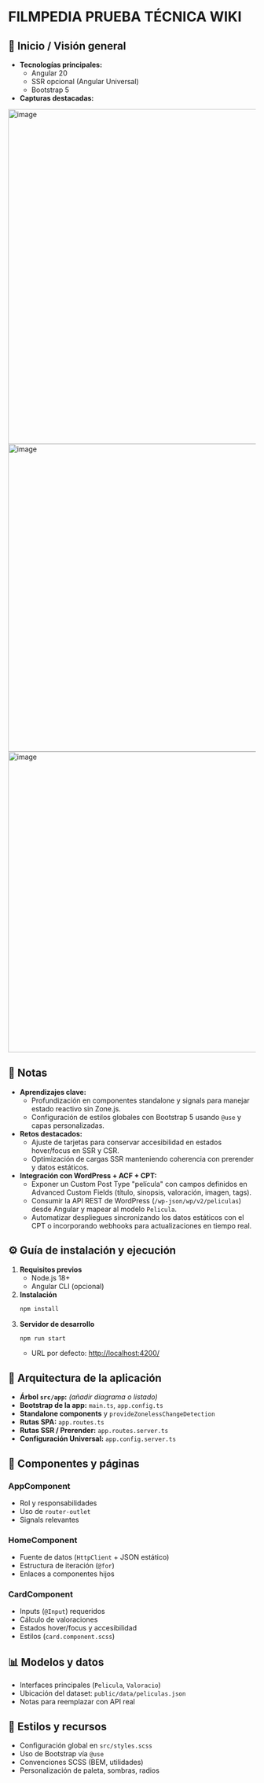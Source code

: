 # FILMPEDIA PRUEBA TÉCNICA WIKI

## 🏁 Inicio / Visión general
- **Tecnologías principales:**
  - Angular 20
  - SSR opcional (Angular Universal)
  - Bootstrap 5
- **Capturas destacadas:**
<img width="1902" height="681" alt="image" src="https://github.com/user-attachments/assets/e14421c7-7035-483d-b2bb-3e99a27c461a" />
<img width="1897" height="626" alt="image" src="https://github.com/user-attachments/assets/b650d264-2c7e-402e-8700-6e104e3be86d" />
<img width="665" height="612" alt="image" src="https://github.com/user-attachments/assets/8b82dee1-6fbf-4177-a8d1-b229b49a37a7" />

## 📝 Notas
- **Aprendizajes clave:**
  - Profundización en componentes standalone y signals para manejar estado reactivo sin Zone.js.
  - Configuración de estilos globales con Bootstrap 5 usando `@use` y capas personalizadas.
- **Retos destacados:**
  - Ajuste de tarjetas para conservar accesibilidad en estados hover/focus en SSR y CSR.
  - Optimización de cargas SSR manteniendo coherencia con prerender y datos estáticos.
- **Integración con WordPress + ACF + CPT:**
  - Exponer un Custom Post Type "película" con campos definidos en Advanced Custom Fields (título, sinopsis, valoración, imagen, tags).
  - Consumir la API REST de WordPress (`/wp-json/wp/v2/peliculas`) desde Angular y mapear al modelo `Pelicula`.
  - Automatizar despliegues sincronizando los datos estáticos con el CPT o incorporando webhooks para actualizaciones en tiempo real.

## ⚙️ Guía de instalación y ejecución
1. **Requisitos previos**
   - Node.js 18+
   - Angular CLI (opcional)
2. **Instalación**
   ```bash
   npm install
   ```
3. **Servidor de desarrollo**
   ```bash
   npm run start
   ```
   - URL por defecto: [http://localhost:4200/](http://localhost:4200/)

## 🧱 Arquitectura de la aplicación
- **Árbol `src/app`:** _(añadir diagrama o listado)_
- **Bootstrap de la app:** `main.ts`, `app.config.ts`
- **Standalone components** y `provideZonelessChangeDetection`
- **Rutas SPA:** `app.routes.ts`
- **Rutas SSR / Prerender:** `app.routes.server.ts`
- **Configuración Universal:** `app.config.server.ts`

## 🧩 Componentes y páginas
### AppComponent
- Rol y responsabilidades
- Uso de `router-outlet`
- Signals relevantes

### HomeComponent
- Fuente de datos (`HttpClient` + JSON estático)
- Estructura de iteración (`@for`)
- Enlaces a componentes hijos

### CardComponent
- Inputs (`@Input`) requeridos
- Cálculo de valoraciones
- Estados hover/focus y accesibilidad
- Estilos (`card.component.scss`)

## 📊 Modelos y datos
- Interfaces principales (`Pelicula`, `Valoracio`)
- Ubicación del dataset: `public/data/peliculas.json`
- Notas para reemplazar con API real

## 🎨 Estilos y recursos
- Configuración global en `src/styles.scss`
- Uso de Bootstrap vía `@use`
- Convenciones SCSS (BEM, utilidades)
- Personalización de paleta, sombras, radios
